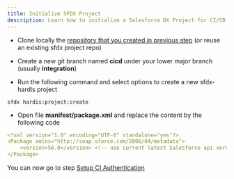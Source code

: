```yaml
---
title: Initialize SFDX Project
description: Learn how to initialize a Salesforce DX Project for CI/CD
---
```

<!-- markdownlint-disable MD013 -->

- Clone locally the [repository that you created in previous step](salesforce-ci-cd-setup-git.md) (or reuse an existing sfdx project repo)

- Create a new git branch named **cicd** under your lower major branch (usually **integration**)

- Run the following command and select options to create a new sfdx-hardis project

`sfdx hardis:project:create`

- Open file **manifest/package.xml** and replace the content by the following code

```yaml
<?xml version="1.0" encoding="UTF-8" standalone="yes"?>
<Package xmlns="http://soap.sforce.com/2006/04/metadata">
    <version>56.0</version> <!-- use current latest Salesforce api version -->
</Package>
```

You can now go to step [Setup CI Authentication](salesforce-ci-cd-setup-auth.md)

